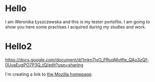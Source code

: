 # Hello
I am Weronika Łyszczewska and this is my tester portoflio. 
I am going to show you here some practises I acquired during my studies and work.

# Hello2

https://docs.google.com/document/d/1mkn7lvO_PRuqMvtfIe_QAo3zQf-0UvaEugPO7P3Q_tQ/edit?usp=sharing

<p>
  I'm creating a link to
  <a href="https://www.mozilla.org/en-US/](https://docs.google.com/document/d/1mkn7lvO_PRuqMvtfIe_QAo3zQf-0UvaEugPO7P3Q_tQ/edit?usp=sharing">the Mozilla homepage</a>.
</p>

